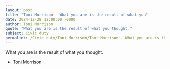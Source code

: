 ```yaml
---
layout: post
title: "Toni Morrison - What you are is the result of what you"
date: 2024-12-28 12:00:00 -0000
author: Toni Morrison
quote: "What you are is the result of what you thought."
subject: Civic duty
permalink: /Civic duty/Toni Morrison/Toni Morrison - What you are is the result of what you
---
```


What you are is the result of what you thought.

- Toni Morrison
